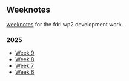 ## Weeknotes

[weeknotes](https://www.doingweeknotes.com/) for the fdri wp2 development work.

### 2025
- [Week 9](2025/09.md)
- [Week 8](2025/08.md)
- [Week 7](2025/07.md)
- [Week 6](2025/06.md)
